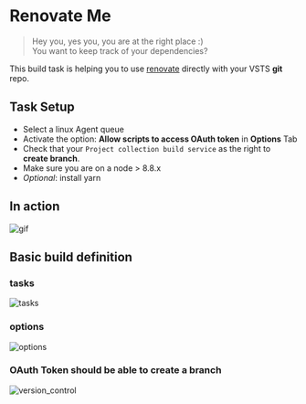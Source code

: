 # Renovate Me

> Hey you, yes you, you are at the right place :) <br>
You want to keep track of your dependencies?

This build task is helping you to use [renovate](https://github.com/singapore/renovate) directly with your VSTS **git** repo.

## Task Setup

- Select a linux Agent queue
- Activate the option: **Allow scripts to access OAuth token** in **Options** Tab
- Check that your `Project collection build service` as the right to **create branch**.
- Make sure you are on a node > 8.8.x
- _Optional_: install yarn

## In action

![gif](https://raw.githubusercontent.com/jycouet/VSTSExtensions/master/renovateMe/images/renovate_me.gif)

## Basic build definition

### tasks

![tasks](https://raw.githubusercontent.com/jycouet/VSTSExtensions/master/renovateMe/images/build_tasks.png)

### options

![options](https://raw.githubusercontent.com/jycouet/VSTSExtensions/master/renovateMe/images/build_options.png)

### OAuth Token should be able to create a branch

![version_control](https://raw.githubusercontent.com/jycouet/VSTSExtensions/master/renovateMe/images/build_versioncontrol.png)
